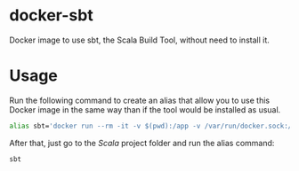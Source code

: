 # docker-sbt

Docker image to use sbt, the Scala Build Tool, without need to install it.

# Usage

Run the following command to create an alias that allow you to use this Docker image in the same way than if the tool would be installed as usual.

```sh
alias sbt='docker run --rm -it -v $(pwd):/app -v /var/run/docker.sock:/var/run/docker.sock boxyware/sbt'
```

After that, just go to the *Scala* project folder and run the alias command:

```sh
sbt
```